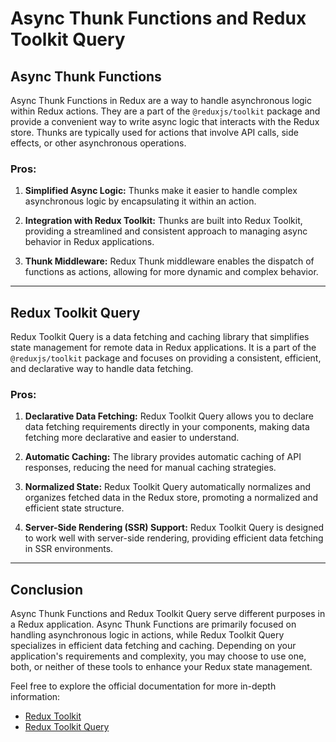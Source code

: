 # Async Thunk Functions and Redux Toolkit Query

## Async Thunk Functions

Async Thunk Functions in Redux are a way to handle asynchronous logic within Redux actions. They are a part of the `@reduxjs/toolkit` package and provide a convenient way to write async logic that interacts with the Redux store. Thunks are typically used for actions that involve API calls, side effects, or other asynchronous operations.

### Pros:

1. **Simplified Async Logic:** Thunks make it easier to handle complex asynchronous logic by encapsulating it within an action.

2. **Integration with Redux Toolkit:** Thunks are built into Redux Toolkit, providing a streamlined and consistent approach to managing async behavior in Redux applications.

3. **Thunk Middleware:** Redux Thunk middleware enables the dispatch of functions as actions, allowing for more dynamic and complex behavior.


---

## Redux Toolkit Query

Redux Toolkit Query is a data fetching and caching library that simplifies state management for remote data in Redux applications. It is a part of the `@reduxjs/toolkit` package and focuses on providing a consistent, efficient, and declarative way to handle data fetching.

### Pros:

1. **Declarative Data Fetching:** Redux Toolkit Query allows you to declare data fetching requirements directly in your components, making data fetching more declarative and easier to understand.

2. **Automatic Caching:** The library provides automatic caching of API responses, reducing the need for manual caching strategies.

3. **Normalized State:** Redux Toolkit Query automatically normalizes and organizes fetched data in the Redux store, promoting a normalized and efficient state structure.

4. **Server-Side Rendering (SSR) Support:** Redux Toolkit Query is designed to work well with server-side rendering, providing efficient data fetching in SSR environments.


---

## Conclusion

Async Thunk Functions and Redux Toolkit Query serve different purposes in a Redux application. Async Thunk Functions are primarily focused on handling asynchronous logic in actions, while Redux Toolkit Query specializes in efficient data fetching and caching. Depending on your application's requirements and complexity, you may choose to use one, both, or neither of these tools to enhance your Redux state management.

Feel free to explore the official documentation for more in-depth information:

- [Redux Toolkit](https://redux-toolkit.js.org/)
- [Redux Toolkit Query](https://redux-toolkit.js.org/rtk-query/overview)
